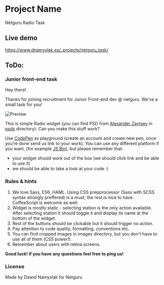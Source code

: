 # Project Name

Netguru Radio Task

## Live demo


https://www.dnamyslak.eu/_projects/netguru_task/ 


## ToDo:

### Junior front-end task

Hey there!

Thanks for joining recruitment for Junior Front-end dev @ netguru. We’ve a small task for you!

![Preview](https://raw.githubusercontent.com/netguru/junior-frontend-recruitment-task/master/imgs/preview.png)

This is simple Radio widget (you can find PSD from [Alexander Zaytsev](https://dribbble.com/anwaltzzz) in [psds](https://github.com/netguru/junior-frontend-recruitment-task/tree/master/psds) directory). Can you make this stuff work?

Use [CodePen](http://codepen.io/) as playground (create an account and create new pen, once you’re done send us link to your work). You can use any different platform if you want, (for example [JS Bin](https://jsbin.com)), but please remember that:
+ your widget should work out of the box (we should click link and be able to use it)
+ we should be able to take a look at your code :)

### Rules & hints
1. We love Sass, ES6, HAML. Using CSS prepprocessor (Sass with SCSS syntax strongly preffered) is a must, the rest is nice to have. CoffeeScript is welcome as well.
2. Widget is mostly static - selecting station is the only action available. After selecting station it should toggle it and display its name at the bottom of the widget.
3. Rest of the buttons should be clickable but it should trigger no action.
4. Pay attention to code quality, formatting, conventions etc.
5. You can find cropped images in images directory, but you don't have to use all of them (CSS power!).
6. Remember about users with retina screens.

**Good luck! If you have any questions feel free to ping us!**



### License
Made by Dawid Namyslak 
for Netguru

